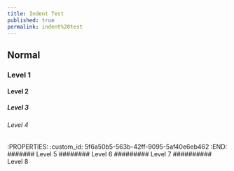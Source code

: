 ```yaml
---
title: Indent Test
published: true
permalink: indent%20test
---
```


## Normal
### Level 1
#### Level 2
##### Level 3
###### Level 4
:PROPERTIES:
:custom_id: 5f6a50b5-563b-42ff-9095-5af40e6eb462
:END:
####### Level 5
######## Level 6
######### Level 7
########## Level 8